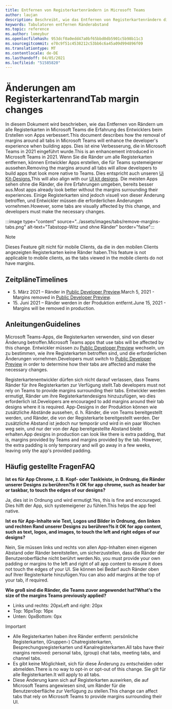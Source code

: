 ```yaml
---
title: Entfernen von Registerkartenrändern in Microsoft Teams
author: laujan
description: Beschreibt, wie das Entfernen von Registerkartenrändern die Erfahrung von Entwicklern verbessert.
keywords: Tabulatoren entfernen Ränderabstand
ms.topic: reference
ms.author: lomeybur
ms.openlocfilehash: 953dcf0a0edd47a0bf65bbd0db5901c5b98b11c3
ms.sourcegitcommit: e78c9f51c4538212c53bb6c6a45a09d994896f09
ms.translationtype: MT
ms.contentlocale: de-DE
ms.lasthandoff: 04/05/2021
ms.locfileid: "51585820"
---
```

# <a name="tab-margin-changes"></a><span data-ttu-id="8d607-104">Änderungen am Registerkartenrand</span><span class="sxs-lookup"><span data-stu-id="8d607-104">Tab margin changes</span></span>

<span data-ttu-id="8d607-105">In diesem Dokument wird beschrieben, wie das Entfernen von Rändern um alle Registerkarten in Microsoft Teams die Erfahrung des Entwicklers beim Erstellen von Apps verbessert.</span><span class="sxs-lookup"><span data-stu-id="8d607-105">This document describes how the removal of margins around all tabs in Microsoft Teams will enhance the developer's experience when building apps.</span></span> <span data-ttu-id="8d607-106">Dies ist eine Verbesserung, die in Microsoft Teams in 2021 eingeführt wurde.</span><span class="sxs-lookup"><span data-stu-id="8d607-106">This is an enhancement introduced in Microsoft Teams in 2021.</span></span>
<span data-ttu-id="8d607-107">Wenn Sie die Ränder um alle Registerkarten entfernen, können Entwickler Apps erstellen, die für Teams systemeigener aussehen.</span><span class="sxs-lookup"><span data-stu-id="8d607-107">Removing the margins around all tabs will allow developers to build apps that look more native to Teams.</span></span> <span data-ttu-id="8d607-108">Dies entspricht auch unseren [Ui Kit-Designs.](~/tabs/design/tabs.md)</span><span class="sxs-lookup"><span data-stu-id="8d607-108">This will also align with our [UI kit designs](~/tabs/design/tabs.md).</span></span> <span data-ttu-id="8d607-109">Die meisten Apps sehen ohne die Ränder, die ihre Erfahrungen umgeben, bereits besser aus.</span><span class="sxs-lookup"><span data-stu-id="8d607-109">Most apps already look better without the margins surrounding their experiences.</span></span> <span data-ttu-id="8d607-110">Einige Registerkarten sind jedoch visuell von dieser Änderung betroffen, und Entwickler müssen die erforderlichen Änderungen vornehmen.</span><span class="sxs-lookup"><span data-stu-id="8d607-110">However, some tabs are visually affected by this change, and developers must make the necessary changes.</span></span>

:::image type="content" source="../assets/images/tabs/remove-margins-tabs.png" alt-text="Tabstopp-Witz und ohne Ränder" border="false":::

> [!NOTE]
> <span data-ttu-id="8d607-112">Dieses Feature gilt nicht für mobile Clients, da die in den mobilen Clients angezeigten Registerkarten keine Ränder haben.</span><span class="sxs-lookup"><span data-stu-id="8d607-112">This feature is not applicable to mobile clients, as the tabs viewed in the mobile clients do not have margins.</span></span> 

## <a name="timelines"></a><span data-ttu-id="8d607-113">Zeitpläne</span><span class="sxs-lookup"><span data-stu-id="8d607-113">Timelines</span></span>

* <span data-ttu-id="8d607-114">5. März 2021 – Ränder in [Public Developer Preview](~/resources/dev-preview/developer-preview-intro.md).</span><span class="sxs-lookup"><span data-stu-id="8d607-114">March 5, 2021 - Margins removed in [Public Developer Preview](~/resources/dev-preview/developer-preview-intro.md).</span></span>
* <span data-ttu-id="8d607-115">15. Juni 2021 – Ränder werden in der Produktion entfernt.</span><span class="sxs-lookup"><span data-stu-id="8d607-115">June 15, 2021 - Margins will be removed in production.</span></span>

## <a name="guidelines"></a><span data-ttu-id="8d607-116">Anleitungen</span><span class="sxs-lookup"><span data-stu-id="8d607-116">Guidelines</span></span>

<span data-ttu-id="8d607-117">Microsoft Teams-Apps, die Registerkarten verwenden, sind von dieser Änderung betroffen.</span><span class="sxs-lookup"><span data-stu-id="8d607-117">Microsoft Teams apps that use tabs will be affected by this change.</span></span> <span data-ttu-id="8d607-118">Entwickler müssen zu [Public Developer Preview](~/resources/dev-preview/developer-preview-intro.md) wechseln, um zu bestimmen, wie ihre Registerkarten betroffen sind, und die erforderlichen Änderungen vornehmen.</span><span class="sxs-lookup"><span data-stu-id="8d607-118">Developers must switch to [Public Developer Preview](~/resources/dev-preview/developer-preview-intro.md) in order to determine how their tabs are affected and make the necessary changes.</span></span>

<span data-ttu-id="8d607-119">Registerkartenentwickler dürfen sich nicht darauf verlassen, dass Teams Ränder für ihre Registerkarten zur Verfügung stellt.</span><span class="sxs-lookup"><span data-stu-id="8d607-119">Tab developers must not rely on Teams to provide margins surrounding their tabs.</span></span> <span data-ttu-id="8d607-120">Entwickler werden ermutigt, Ränder um ihre Registerkartendesigns hinzuzufügen, wo dies erforderlich ist.</span><span class="sxs-lookup"><span data-stu-id="8d607-120">Developers are encouraged to add margins around their tab designs where it is required.</span></span> <span data-ttu-id="8d607-121">App-Designs in der Produktion können wie zusätzliche Abstände aussehen, d. h. Ränder, die von Teams bereitgestellt werden, und Ränder, die von der Registerkarte bereitgestellt werden. Der zusätzliche Abstand ist jedoch nur temporär und wird in ein paar Wochen weg sein, und nur der von der App bereitgestellte Abstand bleibt erhalten.</span><span class="sxs-lookup"><span data-stu-id="8d607-121">App designs in production can look like there is extra padding, that is, margins provided by Teams and margins provided by the tab. However, the extra padding is only temporary and will go away in a few weeks, leaving only the app's provided padding.</span></span>

## <a name="faq"></a><span data-ttu-id="8d607-122">Häufig gestellte Fragen</span><span class="sxs-lookup"><span data-stu-id="8d607-122">FAQ</span></span>

<span data-ttu-id="8d607-123">**Ist es für App Chrome, z. B. Kopf- oder Taskleiste, in Ordnung, die Ränder unserer Designs zu berühren?**</span><span class="sxs-lookup"><span data-stu-id="8d607-123">**Is it OK for app chrome, such as header bar or taskbar, to touch the edges of our designs?**</span></span>

<span data-ttu-id="8d607-124">Ja, dies ist in Ordnung und wird ermutigt.</span><span class="sxs-lookup"><span data-stu-id="8d607-124">Yes, this is fine and encouraged.</span></span> <span data-ttu-id="8d607-125">Dies hilft der App, sich systemeigener zu fühlen.</span><span class="sxs-lookup"><span data-stu-id="8d607-125">This helps the app feel native.</span></span>

<span data-ttu-id="8d607-126">**Ist es für App-Inhalte wie Text, Logos und Bilder in Ordnung, den linken und rechten Rand unserer Designs zu berühren?**</span><span class="sxs-lookup"><span data-stu-id="8d607-126">**Is it OK for app content, such as text, logos, and images, to touch the left and right edges of our designs?**</span></span>

<span data-ttu-id="8d607-127">Nein, Sie müssen links und rechts von allen App-Inhalten einen eigenen Abstand oder Ränder bereitstellen, um sicherzustellen, dass die Ränder der Benutzeroberfläche nicht berührt werden.</span><span class="sxs-lookup"><span data-stu-id="8d607-127">No, you must provide your own padding or margins to the left and right of all app content to ensure it does not touch the edges of your UI.</span></span> <span data-ttu-id="8d607-128">Sie können bei Bedarf auch Ränder oben auf Ihrer Registerkarte hinzufügen.</span><span class="sxs-lookup"><span data-stu-id="8d607-128">You can also add margins at the top of your tab, if required.</span></span>

<span data-ttu-id="8d607-129">**Wie groß sind die Ränder, die Teams zuvor angewendet hat?**</span><span class="sxs-lookup"><span data-stu-id="8d607-129">**What's the size of the margins Teams previously applied?**</span></span>

* <span data-ttu-id="8d607-130">Links und rechts: 20px</span><span class="sxs-lookup"><span data-stu-id="8d607-130">Left and right: 20px</span></span>
* <span data-ttu-id="8d607-131">Top: 16px</span><span class="sxs-lookup"><span data-stu-id="8d607-131">Top: 16px</span></span>
* <span data-ttu-id="8d607-132">Unten: 0px</span><span class="sxs-lookup"><span data-stu-id="8d607-132">Bottom: 0px</span></span>

> [!IMPORTANT]
> * <span data-ttu-id="8d607-133">Alle Registerkarten haben ihre Ränder entfernt: persönliche Registerkarten, (Gruppen-) Chatregisterkarten, Besprechungsregisterkarten und Kanalregisterkarten.</span><span class="sxs-lookup"><span data-stu-id="8d607-133">All tabs have their margins removed: personal tabs, (group) chat tabs, meeting tabs, and channel tabs.</span></span>
> * <span data-ttu-id="8d607-134">Es gibt keine Möglichkeit, sich für diese Änderung zu entscheiden oder abmelden.</span><span class="sxs-lookup"><span data-stu-id="8d607-134">There is no way to opt-in or opt-out of this change.</span></span> <span data-ttu-id="8d607-135">Sie gilt für alle Registerkarten.</span><span class="sxs-lookup"><span data-stu-id="8d607-135">It will apply to all tabs.</span></span>
> * <span data-ttu-id="8d607-136">Diese Änderung kann sich auf Registerkarten auswirken, die auf Microsoft Teams angewiesen sind, um Ränder für die Benutzeroberfläche zur Verfügung zu stellen.</span><span class="sxs-lookup"><span data-stu-id="8d607-136">This change can affect tabs that rely on Microsoft Teams to provide margins surrounding their UI.</span></span>
